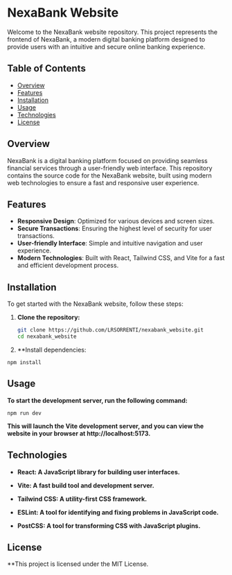 # NexaBank Website

Welcome to the NexaBank website repository. This project represents the frontend of NexaBank, a modern digital banking platform designed to provide users with an intuitive and secure online banking experience.

## Table of Contents

- [Overview](#overview)
- [Features](#features)
- [Installation](#installation)
- [Usage](#usage)
- [Technologies](#technologies)
- [License](#license)

## Overview

NexaBank is a digital banking platform focused on providing seamless financial services through a user-friendly web interface. This repository contains the source code for the NexaBank website, built using modern web technologies to ensure a fast and responsive user experience.

## Features

- **Responsive Design**: Optimized for various devices and screen sizes.
- **Secure Transactions**: Ensuring the highest level of security for user transactions.
- **User-friendly Interface**: Simple and intuitive navigation and user experience.
- **Modern Technologies**: Built with React, Tailwind CSS, and Vite for a fast and efficient development process.

## Installation

To get started with the NexaBank website, follow these steps:

1. **Clone the repository:**
   ```bash
   git clone https://github.com/LRSORRENTI/nexabank_website.git
   cd nexabank_website
   ```
2. **Install dependencies:
```
npm install
```

## Usage

**To start the development server, run the following command:**

```
npm run dev
```

**This will launch the Vite development server, and you can view the website in your browser at http://localhost:5173.**

## Technologies

- **React: A JavaScript library for building user interfaces.**

- **Vite: A fast build tool and development server.**

- **Tailwind CSS: A utility-first CSS framework.**

- **ESLint: A tool for identifying and fixing problems in JavaScript code.**

- **PostCSS: A tool for transforming CSS with JavaScript plugins.**

## License

**This project is licensed under the MIT License.